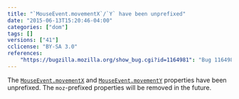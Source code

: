 ```yaml
---
title: "`MouseEvent.movementX`/`Y` have been unprefixed"
date: "2015-06-13T15:20:46-04:00"
categories: ["dom"]
tags: []
versions: ["41"]
cclicense: "BY-SA 3.0"
references:
    "https://bugzilla.mozilla.org/show_bug.cgi?id=1164981": "Bug 1164981 - Add MouseEvent.movementX/Y"
---
```

The [`MouseEvent.movementX`](https://developer.mozilla.org/en-US/docs/Web/API/MouseEvent/movementX) and [`MouseEvent.movementY`](https://developer.mozilla.org/en-US/docs/Web/API/MouseEvent/movementY) properties have been unprefixed. The `moz`-prefixed properties will be removed in the future.
